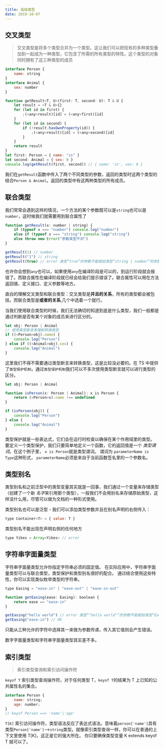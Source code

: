 ```yaml
---
title: 高级类型
date: 2019-10-07
---
```


## 交叉类型

> 交叉类型是将多个类型合并为一个类型。这让我们可以把现有的多种类型叠加到一起成为一种类型，它包含了所需的所有类型的特性。这个类型的对象同时拥有了这三种类型的成员

```js
interface Person {
    name: string
}
interface Animal {
    sex: number
}

function getResult<T, U>(first: T, second: U): T & U {
    let result = <T & U>{}
    for (let id in first) {
        ;(<any>result)[id] = (<any>first)[id]
    }
    for (let id in second) {
        if (!result.hasOwnProperty(id)) {
            ;(<any>result)[id] = (<any>second)[id]
        }
    }
    return result
}
let first: Person = { name: "zs" }
let second: Animal = { sex: 0 }
console.log(getResult(first, second)) // { name: 'zs', sex: 0 }

```

我们在`getResult`函数中传入了两个不同类型的参数，返回的类型时这两个类型的结合`Person & Animal`。返回的类型中有这两种类型的所有成员。

## 联合类型

我们常常会遇到这样的情况，一个方法的某个参数既可以是`string`也可以是`number`，这时候我们就需要用到联合属性了

```js
function getResult(x: number | string) {
    if (typeof x === "number") console.log("number")
    else if (typeof x === "string") console.log("string")
    else throw new Error("参数类型不对")
}

getResult(1) // number
getResult("1") // string
getResult(true) // error 类型“true”的参数不能赋给类型“string | number”的参数。ts(2345)
```

也许你会想到`any`也可以，如果使用`any`在编译阶段是可以的，到运行阶段就会报错了。而联合属性在编译阶段就已经会给我们提示错误了。联合属性可以用在方法返回值、定义接口、定义参数等地方。

直白的理解交叉类型和联合类型：交叉类型是**并且的关系**，所有的类型都会被包括，而联合类型是**或者的关系**,几个中选着一个就行。

当我们使用联合类型的时候，我们无法确切的知道到底是什么类型，我们一般都是通过判断是否有某个对象的成员来进行区分的。

```js
let obj: Person | Animal
// 使用类型断言来强制转换类型
if ((<Person>obj).name) {
    console.log("Person")
} else if ((<Animal>obj).sex) {
    console.log("Animal")
}
```

这里我们不得不需要通过类型断言来转换类型，这是比较没必要的。在 TS 中提供了`类型保护机制`，通过`类型保护机制`我们可以不多次使用类型断言就可以进行类型的区分。

```js
let obj: Person | Animal

function isPerson(x: Person | Animal): x is Person {
    return (<Person>x).name !== undefined
}

if (isPerson(obj)) {
    console.log("Person")
} else {
    console.log("Animal")
}
```

类型保护就是一些表达式，它们会在运行时检查以确保在某个作用域里的类型。 要定义一个类型保护，我们只要简单地定义一个函数，它的返回值是一个 _类型谓词_。在这个例子里， `x is Person`就是类型谓词。 谓词为 `parameterName is Type`这种形式， `parameterName`必须是来自于当前函数签名里的一个参数名。

## 类型别名

类型别名和之前泛型中的类型变量其实就是一回事，我们通过一个变量来存储类型（创建了一个新 *名字*来引用那个类型），一般我们不会用别名来存储原始类型，这样没什么用，尽管可以做为文档的一种形式使用。

类型别名也可以是泛型 - 我们可以添加类型参数并且在别名声明的右侧传入：

```js
type Container<T> = { value: T }
```

类型别名不能出现在声明右侧的任何地方

```js
type Yikes = Array<Yikes> // error
```

## 字符串字面量类型

字符串字面量类型允许你指定字符串必须的固定值。 在实际应用中，字符串字面量类型可以与联合类型，类型保护和类型别名很好的配合。 通过结合使用这些特性，你可以实现类似枚举类型的字符串。

```js
type Easing = "ease-in" | "ease-out" | "ease-in-out"

function getEasing(ease: Easing): boolean {
    return ease == "ease-in"
}

getEasing("hello world") // error 类型“"hello world"”的参数不能赋给类型“Easing”的参数。ts(2345)
getEasing("ease-in") // OK
```

只能从三种允许的字符中选择其一来做为参数传递，传入其它值则会产生错误。

数字字面量类型和字符串字面量类型其实差不多。

## 索引类型

> 索引类型查询和索引访问操作符

`keyof T` 索引类型查询操作符，对于任何类型 T，`keyof T`的结果为 T 上已知的公共属性名的集合。

```js
interface Person {
    name: string;
    age: number;
}
// keyof Person ==> 'name'|'age'
```

`T[K]` 索引访问操作符，类型语法反应了表达式语法。意味着`person['name']`具有类型`Person['name']`-->`string`类型。就像索引类型查询一样，你可以在普通的上下文里使用 T[K]，这正是它的强大所在。 你只要确保类型变量 K extends keyof T 就可以了。
